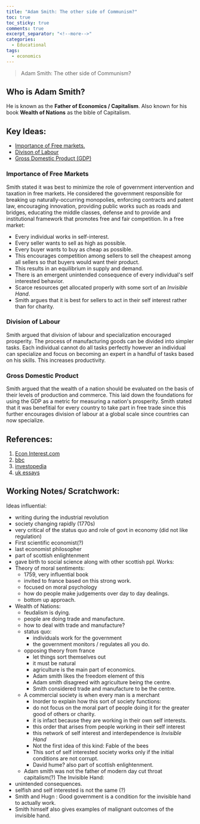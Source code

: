 ```yaml
---
title: "Adam Smith: The other side of Communism?"
toc: true
toc_sticky: true
comments: true
excerpt_separator: "<!--more-->"
categories:
  - Educational
tags:
  - economics
---
```



>Adam Smith: The other side of Communism?

<!--more-->

## Who is Adam Smith?
He is known as the **Father of Economics / Capitalism**. Also known for his book **Wealth of Nations** as the bible of Capitalism. 

## Key Ideas:
- [Importance of Free markets.](#importance-of-free-markets)
- [Divison of Labour](#division-of-labour)
- [Gross Domestic Product (GDP)](#gross-domestic-product)

### Importance of Free Markets
Smith stated it was best to minimize the role of government intervention and taxation in free markets. He considered the government responsible for breaking up naturally-occurring monopolies, enforcing contracts and patent law, encouraging innovation, providing public works such as roads and bridges, educating the middle classes, defense and to provide and institutional framework that promotes free and fair competition. In a  free market:
  - Every individual works in self-interest.
  - Every seller wants to sell as high as possible.
  - Every buyer wants to buy as cheap as possible.
  - This encourages competition among sellers to sell the cheapest among all sellers so that buyers would want their product.
  - This results in an equilibrium in supply and demand.
  - There is an emergent unintended consequence of every individual's self interested behavior.
  - Scarce resources get allocated properly with some sort of an *Invisible Hand*.
  - Smith argues that it is best for sellers to act in their self interest rather than for charity.

### Division of Labour
Smith argued that division of labour and specialization encouraged prosperity. The process of manufacturing goods can be divided into simpler tasks. Each individual cannot do all tasks perfectly however an individual can specialize and focus on becoming an expert in a handful of tasks based on his skills. This increases productivity.

### Gross Domestic Product
Smith argued that the wealth of a nation should be evaluated on the basis of their levels of production and commerce. This laid down the foundations for using the GDP as a metric for measuring a nation's prosperity. Smith stated that it was benefitial for every country to take part in free trade since this further encourages division of labour at a global scale since countries can now specialize.

## References:
1. [Econ Interest.com](http://econintersect.com/pages/contributors/contributor.php?post=201807210141)
2. [bbc](https://www.bbc.co.uk/sounds/play/w3csvsfb)
3. [investopedia](https://www.investopedia.com/updates/adam-smith-economics/)
4. [uk essays](https://www.ukessays.com/essays/economics/adam-smith-economic-theory-summary-8545.php)

## Working Notes/ Scratchwork:
Ideas influential:
  - writing during the industrial revolution
  - society changing rapidly (1770s)
  - very critical of the status quo and role of govt in economy (did not like regulation)
  - First scientific economist(?)
  - last economist philosopher
  - part of scottish enlightenment
  - gave birth to social science along with other scottish ppl.
Works:
  - Theory of moral sentiments:
    - 1759, very influential book
    - invited to france based on this strong work.
    - focused on moral psychology
    - how do people make judgements over day to day dealings.
    - bottom up approach.
  - Wealth of Nations:
    - feudalism is dying.
    - people are doing trade and manufacture.
    - how to deal with trade and manufacture?
    - status quo:
      - individuals work for the government
      - the government monitors / regulates all you do.
    - opposing theory from france
      - let things sort themselves out
      - it must be natural
      - agriculture is the main part of economics.
      - Adam smith likes the freedom element of this
      - Adam smith disagreed with agriculture being the centre.
      - Smith considered trade and manufacture to be the centre.
    - A commercial society is when every man is a merchant
      - Inorder to explain how this sort of society functions:
      - do not focus on the moral part of people doing it for the greater good of others or charity.
      - it is infact because they are working in their own self interests.
      - this order that arises from people working in their self interest 
      - this network of self interest and interdependence is *Invisible Hand*
      - Not the first idea of this kind: Fable of the bees
      - This sort of self interested society works only if the initial conditions are not corrupt.
      - David hume? also part of scottish enlightenment.
    - Adam smith was not the father of modern day cut throat capitalism(?)
The Invisible Hand:
  - unintended consequences.
  - selfish and self interested is not the same (?)
  - Smith and Hugn : Good government is a condition for the invisible hand to actually work.
  - Smith himself also gives examples of malignant outcomes of the invisible hand.

